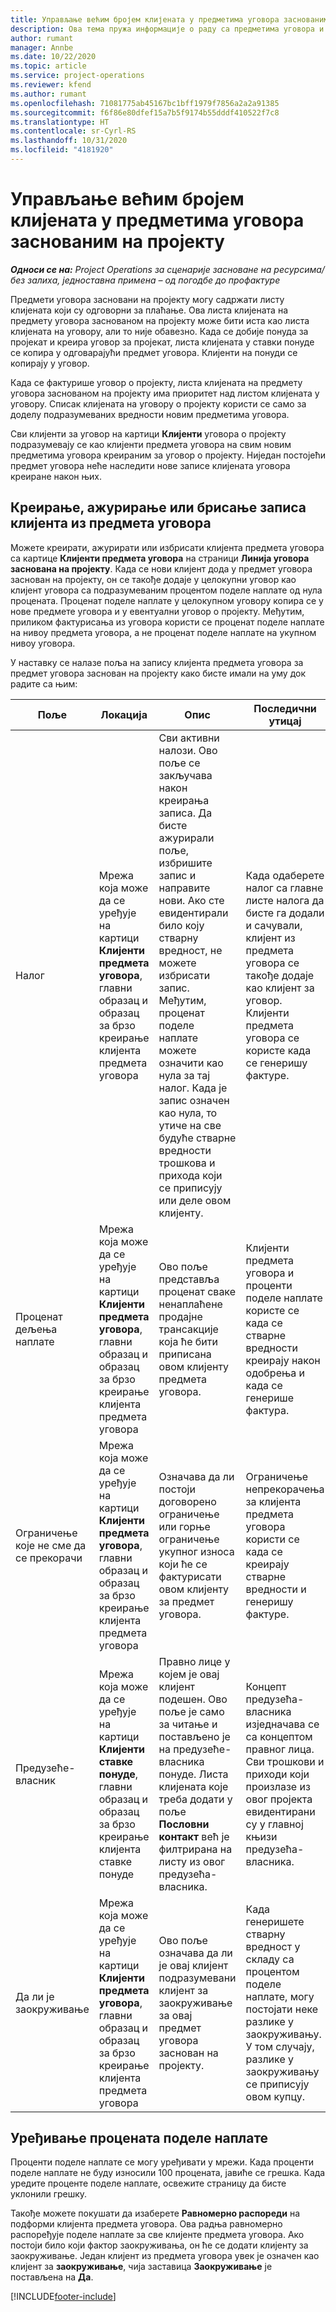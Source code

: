 ```yaml
---
title: Управљање већим бројем клијената у предметима уговора заснованим на пројекту
description: Ова тема пружа информације о раду са предметима уговора и уговорима који садрже више клијената.
author: rumant
manager: Annbe
ms.date: 10/22/2020
ms.topic: article
ms.service: project-operations
ms.reviewer: kfend
ms.author: rumant
ms.openlocfilehash: 71081775ab45167bc1bff1979f7856a2a2a91385
ms.sourcegitcommit: f6f86e80dfef15a7b5f9174b55dddf410522f7c8
ms.translationtype: HT
ms.contentlocale: sr-Cyrl-RS
ms.lasthandoff: 10/31/2020
ms.locfileid: "4181920"
---
```

# <a name="manage-multiple-customers-on-project-based-contract-lines"></a>Управљање већим бројем клијената у предметима уговора заснованим на пројекту

_**Односи се на:** Project Operations за сценарије засноване на ресурсима/без залиха, једноставна примена – од погодбе до профактуре_

Предмети уговора засновани на пројекту могу садржати листу клијената који су одговорни за плаћање. Ова листа клијената на предмету уговора заснованом на пројекту може бити иста као листа клијената на уговору, али то није обавезно. Када се добије понуда за пројекат и креира уговор за пројекат, листа клијената у ставки понуде се копира у одговарајући предмет уговора. Клијенти на понуди се копирају у уговор.

Када се фактурише уговор о пројекту, листа клијената на предмету уговора заснованом на пројекту има приоритет над листом клијената у уговору. Списак клијената на уговору о пројекту користи се само за доделу подразумеваних вредности новим предметима уговора.

Сви клијенти за уговор на картици **Клијенти** уговора о пројекту подразумевају се као клијенти предмета уговора на свим новим предметима уговора креираним за уговор о пројекту. Ниједан постојећи предмет уговора неће наследити нове записе клијената уговора креиране након њих.

## <a name="create-update-or-delete-a-contract-line-customer-record"></a>Креирање, ажурирање или брисање записа клијента из предмета уговора

Можете креирати, ажурирати или избрисати клијента предмета уговора са картице **Клијенти предмета уговора** на страници **Линија уговора заснована на пројекту**. Када се нови клијент дода у предмет уговора заснован на пројекту, он се такође додаје у целокупни уговор као клијент уговора са подразумеваним процентом поделе наплате од нула процената. Проценат поделе наплате у целокупном уговору копира се у нове предмете уговора и у евентуални уговор о пројекту. Међутим, приликом фактурисања из уговора користи се проценат поделе наплате на нивоу предмета уговора, а не проценат поделе наплате на укупном нивоу уговора. 

У наставку се налазе поља на запису клијента предмета уговора за предмет уговора заснован на пројекту како бисте имали на уму док радите са њим:

| Поље | Локација | Опис | Последични утицај |
| --- | --- | --- | --- |
| Налог | Мрежа која може да се уређује на картици **Клијенти предмета уговора**, главни образац и образац за брзо креирање клијента предмета уговора | Сви активни налози. Ово поље се закључава након креирања записа. Да бисте ажурирали поље, избришите запис и направите нови. Ако сте евидентирали било коју стварну вредност, не можете избрисати запис. Међутим, проценат поделе наплате можете означити као нула за тај налог. Када је запис означен као нула, то утиче на све будуће стварне вредности трошкова и прихода који се приписују или деле овом клијенту. | Када одаберете налог са главне листе налога да бисте га додали и сачували, клијент из предмета уговора се такође додаје као клијент за уговор. Клијенти предмета уговора се користе када се генеришу фактуре. |
| Проценат дељења наплате | Мрежа која може да се уређује на картици **Клијенти предмета уговора**, главни образац и образац за брзо креирање клијента предмета уговора | Ово поље представља проценат сваке ненаплаћене продајне трансакције која ће бити приписана овом клијенту предмета уговора. | Клијенти предмета уговора и проценти поделе наплате користе се када се стварне вредности креирају након одобрења и када се генерише фактура. |
| Ограничење које не сме да се прекорачи | Мрежа која може да се уређује на картици **Клијенти предмета уговора**, главни образац и образац за брзо креирање клијента предмета уговора | Означава да ли постоји договорено ограничење или горње ограничење укупног износа који ће се фактурисати овом клијенту за предмет уговора. | Ограничење непрекорачења за клијента предмета уговора користи се када се креирају стварне вредности и генеришу фактуре. |
| Предузеће-власник | Мрежа која може да се уређује на картици **Клијенти ставке понуде**, главни образац и образац за брзо креирање клијента ставке понуде | Правно лице у којем је овај клијент подешен. Ово поље је само за читање и постављено је на предузеће-власника понуде. Листа клијената које треба додати у поље **Пословни контакт** већ је филтрирана на листу из овог предузећа-власника. | Концепт предузећа-власника изједначава се са концептом правног лица. Сви трошкови и приходи који произлазе из овог пројекта евидентирани су у главној књизи предузећа-власника. |
| Да ли је заокруживање | Мрежа која може да се уређује на картици **Клијенти предмета уговора**, главни образац и образац за брзо креирање клијента предмета уговора | Ово поље означава да ли је овај клијент подразумевани клијент за заокруживање за овај предмет уговора заснован на пројекту. | Када генеришете стварну вредност у складу са процентом поделе наплате, могу постојати неке разлике у заокруживању. У том случају, разлике у заокруживању се приписују овом купцу. |

## <a name="edit-billing-split-percentages"></a>Уређивање процената поделе наплате

Проценти поделе наплате се могу уређивати у мрежи. Када проценти поделе наплате не буду износили 100 процената, јавиће се грешка. Када уредите проценте поделе наплате, освежите страницу да бисте уклонили грешку.

Такође можете покушати да изаберете **Равномерно распореди** на подформи клијента предмета уговора. Ова радња равномерно распоређује поделе наплате за све клијенте предмета уговора. Ако постоји било који фактор заокруживања, он ће се додати клијенту за заокруживање. Један клијент из предмета уговора увек је означен као клијент за **заокруживање**, чија заставица **Заокруживање** је постављена на **Да**.


[!INCLUDE[footer-include](../includes/footer-banner.md)]